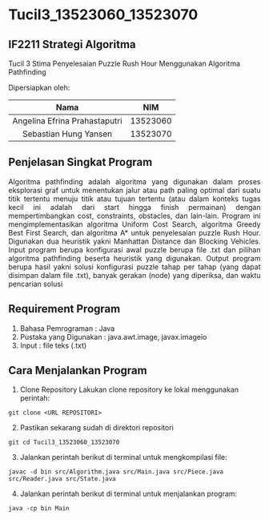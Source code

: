 # Tucil3_13523060_13523070

## IF2211 Strategi Algoritma
Tucil 3 Stima Penyelesaian Puzzle Rush Hour Menggunakan Algoritma Pathfinding

Dipersiapkan oleh:

| Nama                          | NIM      |
|:-----------------------------:|:--------:|
| Angelina Efrina Prahastaputri | 13523060 |
| Sebastian Hung Yansen         | 13523070 |

## Penjelasan Singkat Program
<p align="justify"> Algoritma pathfinding adalah algoritma yang digunakan dalam proses eksplorasi graf untuk menentukan jalur atau path paling optimal dari suatu titik tertentu menuju titik atau tujuan tertentu (atau dalam konteks tugas kecil ini adalah dari start hingga finish permainan) dengan mempertimbangkan cost, constraints, obstacles, dan lain-lain. Program ini mengimplementasikan algoritma Uniform Cost Search, algoritma Greedy Best First Search, dan algoritma A* untuk penyelesaian puzzle Rush Hour. Digunakan dua heuristik yakni Manhattan Distance dan Blocking Vehicles. Input program berupa konfigurasi awal puzzle berupa file .txt dan pilihan algoritma pathfinding beserta heuristik yang digunakan. Output program berupa hasil yakni solusi konfigurasi puzzle tahap per tahap (yang dapat disimpan dalam file .txt), banyak gerakan (node) yang diperiksa, dan waktu pencarian solusi</p>

## Requirement Program
1. Bahasa Pemrograman : Java
2. Pustaka yang Digunakan : java.awt.image, javax.imageio
3. Input : file teks (.txt)

## Cara Menjalankan Program
1. Clone Repository
Lakukan clone repository ke lokal menggunakan perintah:
```
git clone <URL REPOSITORI>
```
2. Pastikan sekarang sudah di direktori repositori
```
git cd Tucil3_13523060_13523070
```
3. Jalankan perintah berikut di terminal untuk mengkompilasi file:
```
javac -d bin src/Algorithm.java src/Main.java src/Piece.java src/Reader.java src/State.java
```
4. Jalankan perintah berikut di terminal untuk menjalankan program:
```
java -cp bin Main
```
